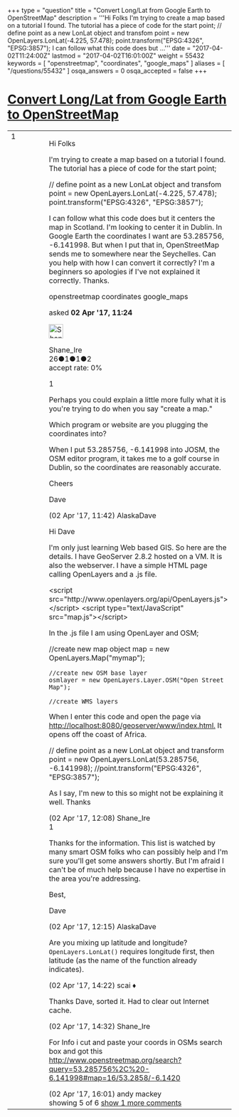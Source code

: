 +++
type = "question"
title = "Convert Long/Lat from Google Earth to OpenStreetMap"
description = '''Hi Folks I&#x27;m trying to create a map based on a tutorial I found. The tutorial has a piece of code for the start point; // define point as a new LonLat object and transfom  point = new OpenLayers.LonLat(-4.225, 57.478);  point.transform(&quot;EPSG:4326&quot;, &quot;EPSG:3857&quot;); I can follow what this code does but ...'''
date = "2017-04-02T11:24:00Z"
lastmod = "2017-04-02T16:01:00Z"
weight = 55432
keywords = [ "openstreetmap", "coordinates", "google_maps" ]
aliases = [ "/questions/55432" ]
osqa_answers = 0
osqa_accepted = false
+++

<div class="headNormal">

# [Convert Long/Lat from Google Earth to OpenStreetMap](/questions/55432/convert-longlat-from-google-earth-to-openstreetmap)

</div>

<div id="main-body">

<div id="askform">

<table id="question-table" style="width:100%;">
<colgroup>
<col style="width: 50%" />
<col style="width: 50%" />
</colgroup>
<tbody>
<tr>
<td style="width: 30px; vertical-align: top"><div class="vote-buttons">
<span id="post-55432-upvote" class="ajax-command post-vote up" rel="nofollow" title="I like this post (click again to cancel)"> </span>
<div id="post-55432-score" class="post-score" title="current number of votes">
1
</div>
<span id="post-55432-downvote" class="ajax-command post-vote down" rel="nofollow" title="I dont like this post (click again to cancel)"> </span> <span id="favorite-mark" class="ajax-command favorite-mark" rel="nofollow" title="mark/unmark this question as favorite (click again to cancel)"> </span>
<div id="favorite-count" class="favorite-count">
&#10;</div>
</div></td>
<td><div id="item-right">
<div class="question-body">
<p>Hi Folks</p>
<p>I'm trying to create a map based on a tutorial I found. The tutorial has a piece of code for the start point;</p>
<p>// define point as a new LonLat object and transfom point = new OpenLayers.LonLat(-4.225, 57.478); point.transform("EPSG:4326", "EPSG:3857");</p>
<p>I can follow what this code does but it centers the map in Scotland. I'm looking to center it in Dublin. In Google Earth the coordinates I want are 53.285756, -6.141998. But when I put that in, OpenStreetMap sends me to somewhere near the Seychelles. Can you help with how I can convert it correctly? I'm a beginners so apologies if I've not explained it correctly. Thanks.</p>
</div>
<div id="question-tags" class="tags-container tags">
<span class="post-tag tag-link-openstreetmap" rel="tag" title="see questions tagged &#39;openstreetmap&#39;">openstreetmap</span> <span class="post-tag tag-link-coordinates" rel="tag" title="see questions tagged &#39;coordinates&#39;">coordinates</span> <span class="post-tag tag-link-google_maps" rel="tag" title="see questions tagged &#39;google_maps&#39;">google_maps</span>
</div>
<div id="question-controls" class="post-controls">
&#10;</div>
<div class="post-update-info-container">
<div class="post-update-info post-update-info-user">
<p>asked <strong>02 Apr '17, 11:24</strong></p>
<img src="https://secure.gravatar.com/avatar/17488b314c589d0c511ccb92ab6de2be?s=32&amp;d=identicon&amp;r=g" class="gravatar" width="32" height="32" alt="Shane_Ire&#39;s gravatar image" />
<p><span>Shane_Ire</span><br />
<span class="score" title="26 reputation points">26</span><span title="1 badges"><span class="badge1">●</span><span class="badgecount">1</span></span><span title="1 badges"><span class="silver">●</span><span class="badgecount">1</span></span><span title="2 badges"><span class="bronze">●</span><span class="badgecount">2</span></span><br />
<span class="accept_rate" title="Rate of the user&#39;s accepted answers">accept rate:</span> <span title="Shane_Ire has no accepted answers">0%</span></p>
</div>
</div>
<div id="comments-container-55432" class="comments-container">
<span id="55434"></span>
<div id="comment-55434" class="comment">
<div id="post-55434-score" class="comment-score">
1
</div>
<div class="comment-text">
<p>Perhaps you could explain a little more fully what it is you're trying to do when you say "create a map."</p>
<p>Which program or website are you plugging the coordinates into?</p>
<p>When I put 53.285756, -6.141998 into JOSM, the OSM editor program, it takes me to a golf course in Dublin, so the coordinates are reasonably accurate.</p>
<p>Cheers</p>
<p>Dave</p>
</div>
<div id="comment-55434-info" class="comment-info">
<span class="comment-age">(02 Apr '17, 11:42)</span> <span class="comment-user userinfo">AlaskaDave</span>
</div>
</div>
<span id="55435"></span>
<div id="comment-55435" class="comment">
<div id="post-55435-score" class="comment-score">
&#10;</div>
<div class="comment-text">
<p>Hi Dave</p>
<p>I'm only just learning Web based GIS. So here are the details. I have GeoServer 2.8.2 hosted on a VM. It is also the webserver. I have a simple HTML page calling OpenLayers and a .js file.</p>
<p>&lt;script src="http://www.openlayers.org/api/OpenLayers.js"&gt;&lt;/script&gt; &lt;script type="text/JavaScript" src="map.js"&gt;&lt;/script&gt;</p>
<p>In the .js file I am using OpenLayer and OSM;</p>
<p>//create new map object map = new OpenLayers.Map("mymap");</p>
<pre><code>//create new OSM base layer
osmlayer = new OpenLayers.Layer.OSM(&quot;Open Street Map&quot;);
&#10;//create WMS layers</code></pre>
<p>When I enter this code and open the page via <a href="http://localhost:8080/geoserver/www/index.html.">http://localhost:8080/geoserver/www/index.html.</a> It opens off the coast of Africa.</p>
<p>// define point as a new LonLat object and transform point = new OpenLayers.LonLat(53.285756, -6.141998); //point.transform("EPSG:4326", "EPSG:3857");</p>
<p>As I say, I'm new to this so might not be explaining it well. Thanks</p>
</div>
<div id="comment-55435-info" class="comment-info">
<span class="comment-age">(02 Apr '17, 12:08)</span> <span class="comment-user userinfo">Shane_Ire</span>
</div>
</div>
<span id="55438"></span>
<div id="comment-55438" class="comment">
<div id="post-55438-score" class="comment-score">
1
</div>
<div class="comment-text">
<p>Thanks for the information. This list is watched by many smart OSM folks who can possibly help and I'm sure you'll get some answers shortly. But I'm afraid I can't be of much help because I have no expertise in the area you're addressing.</p>
<p>Best,</p>
<p>Dave</p>
</div>
<div id="comment-55438-info" class="comment-info">
<span class="comment-age">(02 Apr '17, 12:15)</span> <span class="comment-user userinfo">AlaskaDave</span>
</div>
</div>
<span id="55443"></span>
<div id="comment-55443" class="comment">
<div id="post-55443-score" class="comment-score">
&#10;</div>
<div class="comment-text">
<p>Are you mixing up latitude and longitude? <code>OpenLayers.LonLat()</code> requires longitude first, then latitude (as the name of the function already indicates).</p>
</div>
<div id="comment-55443-info" class="comment-info">
<span class="comment-age">(02 Apr '17, 14:22)</span> <span class="comment-user userinfo">scai ♦</span>
</div>
</div>
<span id="55444"></span>
<div id="comment-55444" class="comment">
<div id="post-55444-score" class="comment-score">
&#10;</div>
<div class="comment-text">
<p>Thanks Dave, sorted it. Had to clear out Internet cache.</p>
</div>
<div id="comment-55444-info" class="comment-info">
<span class="comment-age">(02 Apr '17, 14:32)</span> <span class="comment-user userinfo">Shane_Ire</span>
</div>
</div>
<span id="55451"></span>
<div id="comment-55451" class="comment not_top_scorer">
<div id="post-55451-score" class="comment-score">
&#10;</div>
<div class="comment-text">
<p>For Info i cut and paste your coords in OSMs search box and got this <a href="http://www.openstreetmap.org/search?query=53.285756%2C%20-6.141998#map=16/53.2858/-6.1420">http://www.openstreetmap.org/search?query=53.285756%2C%20-6.141998#map=16/53.2858/-6.1420</a></p>
</div>
<div id="comment-55451-info" class="comment-info">
<span class="comment-age">(02 Apr '17, 16:01)</span> <span class="comment-user userinfo">andy mackey</span>
</div>
</div>
</div>
<div id="comment-tools-55432" class="comment-tools">
<span class="comments-showing"> showing 5 of 6 </span> <a href="#" class="show-all-comments-link">show 1 more comments</a>
</div>
<div class="clear">
&#10;</div>
<div id="comment-55432-form-container" class="comment-form-container">
&#10;</div>
<div class="clear">
&#10;</div>
</div></td>
</tr>
</tbody>
</table>

</div>

</div>

